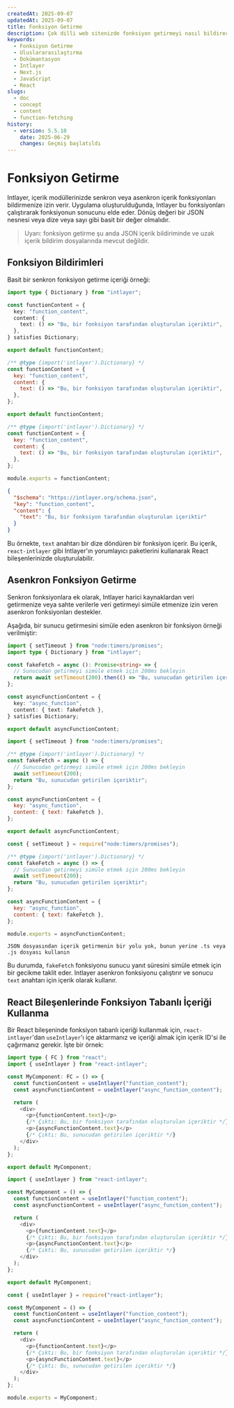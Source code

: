 ```yaml
---
createdAt: 2025-09-07
updatedAt: 2025-09-07
title: Fonksiyon Getirme
description: Çok dilli web sitenizde fonksiyon getirmeyi nasıl bildireceğinizi ve kullanacağınızı keşfedin. Bu çevrimiçi dokümantasyonun adımlarını takip ederek projenizi birkaç dakikada kurun.
keywords:
  - Fonksiyon Getirme
  - Uluslararasılaştırma
  - Dokümantasyon
  - Intlayer
  - Next.js
  - JavaScript
  - React
slugs:
  - doc
  - concept
  - content
  - function-fetching
history:
  - version: 5.5.10
    date: 2025-06-29
    changes: Geçmiş başlatıldı
---
```


# Fonksiyon Getirme

Intlayer, içerik modüllerinizde senkron veya asenkron içerik fonksiyonları bildirmenize izin verir. Uygulama oluşturulduğunda, Intlayer bu fonksiyonları çalıştırarak fonksiyonun sonucunu elde eder. Dönüş değeri bir JSON nesnesi veya dize veya sayı gibi basit bir değer olmalıdır.

> Uyarı: fonksiyon getirme şu anda JSON içerik bildiriminde ve uzak içerik bildirim dosyalarında mevcut değildir.

## Fonksiyon Bildirimleri

Basit bir senkron fonksiyon getirme içeriği örneği:

```typescript fileName="**/*.content.ts" contentDeclarationFormat="typescript"
import type { Dictionary } from "intlayer";

const functionContent = {
  key: "function_content",
  content: {
    text: () => "Bu, bir fonksiyon tarafından oluşturulan içeriktir",
  },
} satisfies Dictionary;

export default functionContent;
```

```javascript fileName="**/*.content.mjs" contentDeclarationFormat="esm"
/** @type {import('intlayer').Dictionary} */
const functionContent = {
  key: "function_content",
  content: {
    text: () => "Bu, bir fonksiyon tarafından oluşturulan içeriktir",
  },
};

export default functionContent;
```

```javascript fileName="**/*.content.cjs" contentDeclarationFormat="commonjs"
/** @type {import('intlayer').Dictionary} */
const functionContent = {
  key: "function_content",
  content: {
    text: () => "Bu, bir fonksiyon tarafından oluşturulan içeriktir",
  },
};

module.exports = functionContent;
```

```json fileName="**/*.content.json" contentDeclarationFormat="json"
{
  "$schema": "https://intlayer.org/schema.json",
  "key": "function_content",
  "content": {
    "text": "Bu, bir fonksiyon tarafından oluşturulan içeriktir"
  }
}
```

Bu örnekte, `text` anahtarı bir dize döndüren bir fonksiyon içerir. Bu içerik, `react-intlayer` gibi Intlayer'ın yorumlayıcı paketlerini kullanarak React bileşenlerinizde oluşturulabilir.

## Asenkron Fonksiyon Getirme

Senkron fonksiyonlara ek olarak, Intlayer harici kaynaklardan veri getirmenize veya sahte verilerle veri getirmeyi simüle etmenize izin veren asenkron fonksiyonları destekler.

Aşağıda, bir sunucu getirmesini simüle eden asenkron bir fonksiyon örneği verilmiştir:

```typescript fileName="**/*.content.ts" contentDeclarationFormat="typescript"
import { setTimeout } from "node:timers/promises";
import type { Dictionary } from "intlayer";

const fakeFetch = async (): Promise<string> => {
  // Sunucudan getirmeyi simüle etmek için 200ms bekleyin
  return await setTimeout(200).then(() => "Bu, sunucudan getirilen içeriktir");
};

const asyncFunctionContent = {
  key: "async_function",
  content: { text: fakeFetch },
} satisfies Dictionary;

export default asyncFunctionContent;
```

```javascript fileName="**/*.content.mjs" contentDeclarationFormat="esm"
import { setTimeout } from "node:timers/promises";

/** @type {import('intlayer').Dictionary} */
const fakeFetch = async () => {
  // Sunucudan getirmeyi simüle etmek için 200ms bekleyin
  await setTimeout(200);
  return "Bu, sunucudan getirilen içeriktir";
};

const asyncFunctionContent = {
  key: "async_function",
  content: { text: fakeFetch },
};

export default asyncFunctionContent;
```

```javascript fileName="**/*.content.cjs" contentDeclarationFormat="commonjs"
const { setTimeout } = require("node:timers/promises");

/** @type {import('intlayer').Dictionary} */
const fakeFetch = async () => {
  // Sunucudan getirmeyi simüle etmek için 200ms bekleyin
  await setTimeout(200);
  return "Bu, sunucudan getirilen içeriktir";
};

const asyncFunctionContent = {
  key: "async_function",
  content: { text: fakeFetch },
};

module.exports = asyncFunctionContent;
```

```plaintext fileName="**/*.content.json" contentDeclarationFormat="json"
JSON dosyasından içerik getirmenin bir yolu yok, bunun yerine .ts veya .js dosyası kullanın
```

Bu durumda, `fakeFetch` fonksiyonu sunucu yanıt süresini simüle etmek için bir gecikme taklit eder. Intlayer asenkron fonksiyonu çalıştırır ve sonucu `text` anahtarı için içerik olarak kullanır.

## React Bileşenlerinde Fonksiyon Tabanlı İçeriği Kullanma

Bir React bileşeninde fonksiyon tabanlı içeriği kullanmak için, `react-intlayer`'dan `useIntlayer`'ı içe aktarmanız ve içeriği almak için içerik ID'si ile çağırmanız gerekir. İşte bir örnek:

```typescript fileName="**/*.jsx" codeFormat="typescript"
import type { FC } from "react";
import { useIntlayer } from "react-intlayer";

const MyComponent: FC = () => {
  const functionContent = useIntlayer("function_content");
  const asyncFunctionContent = useIntlayer("async_function_content");

  return (
    <div>
      <p>{functionContent.text}</p>
      {/* Çıktı: Bu, bir fonksiyon tarafından oluşturulan içeriktir */}
      <p>{asyncFunctionContent.text}</p>
      {/* Çıktı: Bu, sunucudan getirilen içeriktir */}
    </div>
  );
};

export default MyComponent;
```

```javascript fileName="**/*.mjx" codeFormat="esm"
import { useIntlayer } from "react-intlayer";

const MyComponent = () => {
  const functionContent = useIntlayer("function_content");
  const asyncFunctionContent = useIntlayer("async_function_content");

  return (
    <div>
      <p>{functionContent.text}</p>
      {/* Çıktı: Bu, bir fonksiyon tarafından oluşturulan içeriktir */}
      <p>{asyncFunctionContent.text}</p>
      {/* Çıktı: Bu, sunucudan getirilen içeriktir */}
    </div>
  );
};

export default MyComponent;
```

```javascript fileName="**/*.cjs" codeFormat="commonjs"
const { useIntlayer } = require("react-intlayer");

const MyComponent = () => {
  const functionContent = useIntlayer("function_content");
  const asyncFunctionContent = useIntlayer("async_function_content");

  return (
    <div>
      <p>{functionContent.text}</p>
      {/* Çıktı: Bu, bir fonksiyon tarafından oluşturulan içeriktir */}
      <p>{asyncFunctionContent.text}</p>
      {/* Çıktı: Bu, sunucudan getirilen içeriktir */}
    </div>
  );
};

module.exports = MyComponent;
```
